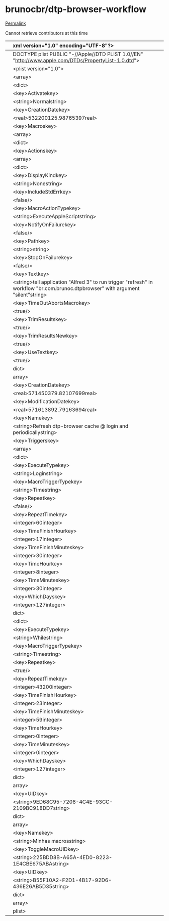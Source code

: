 # brunocbr/dtp-browser-workflow

[Permalink](https://github.com/brunocbr/dtp-browser-workflow/blob/199eac90bdf97c3cde6a2f6cac330e5e5c3ef544/Refresh%20dtp-browser%20cache%20%40%20login%20and%20periodically.kmmacros)

Cannot retrieve contributors at this time

|  | xml version="1.0" encoding="UTF-8"?&gt; |
| :--- | :--- |
|  | DOCTYPE plist PUBLIC "-//Apple//DTD PLIST 1.0//EN" "http://www.apple.com/DTDs/PropertyList-1.0.dtd"&gt; |
|  | &lt;plist version="1.0"&gt; |
|  | &lt;array&gt; |
|  |  &lt;dict&gt; |
|  |  &lt;key&gt;Activatekey&gt; |
|  |  &lt;string&gt;Normalstring&gt; |
|  |  &lt;key&gt;CreationDatekey&gt; |
|  |  &lt;real&gt;532200125.98765397real&gt; |
|  |  &lt;key&gt;Macroskey&gt; |
|  |  &lt;array&gt; |
|  |  &lt;dict&gt; |
|  |  &lt;key&gt;Actionskey&gt; |
|  |  &lt;array&gt; |
|  |  &lt;dict&gt; |
|  |  &lt;key&gt;DisplayKindkey&gt; |
|  |  &lt;string&gt;Nonestring&gt; |
|  |  &lt;key&gt;IncludeStdErrkey&gt; |
|  |  &lt;false/&gt; |
|  |  &lt;key&gt;MacroActionTypekey&gt; |
|  |  &lt;string&gt;ExecuteAppleScriptstring&gt; |
|  |  &lt;key&gt;NotifyOnFailurekey&gt; |
|  |  &lt;false/&gt; |
|  |  &lt;key&gt;Pathkey&gt; |
|  |  &lt;string&gt;string&gt; |
|  |  &lt;key&gt;StopOnFailurekey&gt; |
|  |  &lt;false/&gt; |
|  |  &lt;key&gt;Textkey&gt; |
|  |  &lt;string&gt;tell application "Alfred 3" to run trigger "refresh" in workflow "br.com.brunoc.dtpbrowser" with argument "silent"string&gt; |
|  |  &lt;key&gt;TimeOutAbortsMacrokey&gt; |
|  |  &lt;true/&gt; |
|  |  &lt;key&gt;TrimResultskey&gt; |
|  |  &lt;true/&gt; |
|  |  &lt;key&gt;TrimResultsNewkey&gt; |
|  |  &lt;true/&gt; |
|  |  &lt;key&gt;UseTextkey&gt; |
|  |  &lt;true/&gt; |
|  |  dict&gt; |
|  |  array&gt; |
|  |  &lt;key&gt;CreationDatekey&gt; |
|  |  &lt;real&gt;571450379.82107699real&gt; |
|  |  &lt;key&gt;ModificationDatekey&gt; |
|  |  &lt;real&gt;571613892.79163694real&gt; |
|  |  &lt;key&gt;Namekey&gt; |
|  |  &lt;string&gt;Refresh dtp-browser cache @ login and periodicallystring&gt; |
|  |  &lt;key&gt;Triggerskey&gt; |
|  |  &lt;array&gt; |
|  |  &lt;dict&gt; |
|  |  &lt;key&gt;ExecuteTypekey&gt; |
|  |  &lt;string&gt;Loginstring&gt; |
|  |  &lt;key&gt;MacroTriggerTypekey&gt; |
|  |  &lt;string&gt;Timestring&gt; |
|  |  &lt;key&gt;Repeatkey&gt; |
|  |  &lt;false/&gt; |
|  |  &lt;key&gt;RepeatTimekey&gt; |
|  |  &lt;integer&gt;60integer&gt; |
|  |  &lt;key&gt;TimeFinishHourkey&gt; |
|  |  &lt;integer&gt;17integer&gt; |
|  |  &lt;key&gt;TimeFinishMinuteskey&gt; |
|  |  &lt;integer&gt;30integer&gt; |
|  |  &lt;key&gt;TimeHourkey&gt; |
|  |  &lt;integer&gt;8integer&gt; |
|  |  &lt;key&gt;TimeMinuteskey&gt; |
|  |  &lt;integer&gt;30integer&gt; |
|  |  &lt;key&gt;WhichDayskey&gt; |
|  |  &lt;integer&gt;127integer&gt; |
|  |  dict&gt; |
|  |  &lt;dict&gt; |
|  |  &lt;key&gt;ExecuteTypekey&gt; |
|  |  &lt;string&gt;Whilestring&gt; |
|  |  &lt;key&gt;MacroTriggerTypekey&gt; |
|  |  &lt;string&gt;Timestring&gt; |
|  |  &lt;key&gt;Repeatkey&gt; |
|  |  &lt;true/&gt; |
|  |  &lt;key&gt;RepeatTimekey&gt; |
|  |  &lt;integer&gt;43200integer&gt; |
|  |  &lt;key&gt;TimeFinishHourkey&gt; |
|  |  &lt;integer&gt;23integer&gt; |
|  |  &lt;key&gt;TimeFinishMinuteskey&gt; |
|  |  &lt;integer&gt;59integer&gt; |
|  |  &lt;key&gt;TimeHourkey&gt; |
|  |  &lt;integer&gt;0integer&gt; |
|  |  &lt;key&gt;TimeMinuteskey&gt; |
|  |  &lt;integer&gt;0integer&gt; |
|  |  &lt;key&gt;WhichDayskey&gt; |
|  |  &lt;integer&gt;127integer&gt; |
|  |  dict&gt; |
|  |  array&gt; |
|  |  &lt;key&gt;UIDkey&gt; |
|  |  &lt;string&gt;9ED68C95-7208-4C4E-93CC-2109BC918DD7string&gt; |
|  |  dict&gt; |
|  |  array&gt; |
|  |  &lt;key&gt;Namekey&gt; |
|  |  &lt;string&gt;Minhas macrosstring&gt; |
|  |  &lt;key&gt;ToggleMacroUIDkey&gt; |
|  |  &lt;string&gt;225BDD8B-A65A-4ED0-8223-1E4CBE675ABAstring&gt; |
|  |  &lt;key&gt;UIDkey&gt; |
|  |  &lt;string&gt;B55F10A2-F2D1-4B17-92D6-436E26AB5D35string&gt; |
|  |  dict&gt; |
|  | array&gt; |
|  | plist&gt; |


